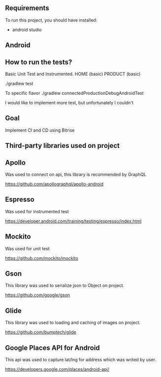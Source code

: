 ## Requirements
To run this project, you should have installed:
- android studio

## Android

## How to run the tests?

Basic Unit Test and Instrumented.
HOME (basic)
PRODUCT (basic)

./gradlew test

To specific flavor
./gradlew connectedProductionDebugAndroidTest

I would like to implement more test, but unfortunately I couldn't

## Goal
Implement CI and CD using Bitrise

## Third-party libraries used on project

## Apollo
Was used to connect on api, this library is recommended by GraphQL

https://github.com/apollographql/apollo-android

## Espresso
Was used for instrumented test

https://developer.android.com/training/testing/espresso/index.html

## Mockito
Was used for unit test

https://github.com/mockito/mockito

## Gson
This library was used to serialize json to Object on project.

https://github.com/google/gson

## Glide
This library was used to loading and caching of images on project.

https://github.com/bumptech/glide

## Google Places API for Android
This api was used to capture lat/lng for address which was writed by user.

https://developers.google.com/places/android-api/